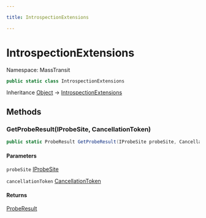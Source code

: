 ```yaml
---

title: IntrospectionExtensions

---
```


# IntrospectionExtensions

Namespace: MassTransit

```csharp
public static class IntrospectionExtensions
```

Inheritance [Object](https://learn.microsoft.com/en-us/dotnet/api/system.object) → [IntrospectionExtensions](../masstransit/introspectionextensions)

## Methods

### **GetProbeResult(IProbeSite, CancellationToken)**

```csharp
public static ProbeResult GetProbeResult(IProbeSite probeSite, CancellationToken cancellationToken)
```

#### Parameters

`probeSite` [IProbeSite](../../masstransit-abstractions/masstransit/iprobesite)<br/>

`cancellationToken` [CancellationToken](https://learn.microsoft.com/en-us/dotnet/api/system.threading.cancellationtoken)<br/>

#### Returns

[ProbeResult](../masstransit-introspection/proberesult)<br/>
